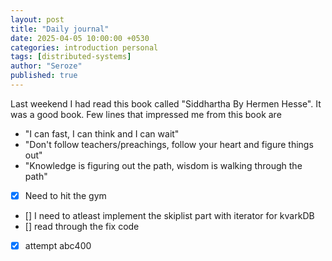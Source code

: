 ```yaml
---
layout: post
title: "Daily journal"
date: 2025-04-05 10:00:00 +0530
categories: introduction personal
tags: [distributed-systems]
author: "Seroze"
published: true
---
```


Last weekend I had read this book called "Siddhartha By Hermen Hesse". It was a good book. Few lines that impressed me from this book are

- "I can fast, I can think and I can wait"
- "Don't follow teachers/preachings, follow your heart and figure things out"
- "Knowledge is figuring out the path, wisdom is walking through the path"

- [X] Need to hit the gym
- [] I need to atleast implement the skiplist part with iterator for kvarkDB
- [] read through the fix code
- [X] attempt abc400
